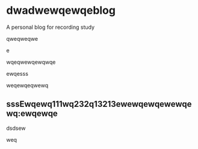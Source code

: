 # dwadwewqewqeblog
A personal blog for recording study

qweqweqwe



e

wqeqwewqewqwqe

ewqesss

weqewqeqwewq

## sssEwqewq111wq232q13213ewewqewqewewqewq:ewqewqe

dsdsew

weq